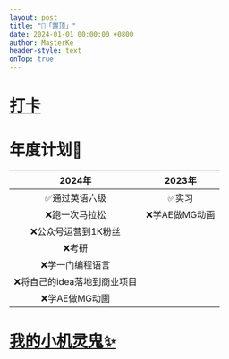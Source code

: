 ```yaml
---
layout: post
title: "📌「置顶」"
date: 2024-01-01 00:00:00 +0800
author: MasterKe
header-style: text
onTop: true
---
```


<h1><a href="https://blog.masterke.cn/archive/?tag=%E6%89%93%E5%8D%A1">打卡</a></h1>

# 年度计划📄

|              2024年              |       2023年       |
| :------------------------------: | :----------------: |
|          ✅通过英语六级           |       ✅实习        |
|        ❌跑一次马拉松        | ❌学AE做MG动画 |
|     ❌公众号运营到1K粉丝     |                    |
|            ❌考研            |                    |
|       ❌学一门编程语言       |                    |
| ❌将自己的idea落地到商业项目 |                    |
|        ❌学AE做MG动画        |                    |

<h1><a href="https://love.masterke.cn">我的小机灵鬼✨</a>